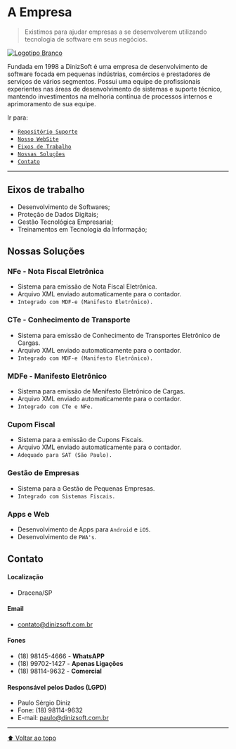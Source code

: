 # A Empresa
> Existimos para ajudar empresas a se desenvolverem utilizando tecnologia de software em seus negócios.

[![ Logotipo Branco](https://user-images.githubusercontent.com/92796645/173882627-9418d7cd-787d-4d19-877f-878255a9042e.png)](http://www.dinizsoft.com.br)


Fundada em 1998 a DinizSoft é uma empresa de desenvolvimento de software focada em pequenas indústrias, comércios e prestadores de serviços de vários segmentos. Possui uma equipe de profissionais experientes nas áreas de desenvolvimento de sistemas e suporte técnico, mantendo investimentos na melhoria contínua de processos internos e aprimoramento de sua equipe.

Ir para:

 * [`Repositório Suporte`](https://github.com/DinizSoft/Suporte)
 * [`Nosso WebSite`](http://www.dinizsoft.com.br)
 * [`Eixos de Trabalho`](https://github.com/DinizSoft#eixos-de-trabalho)
 * [`Nossas Soluções`](https://github.com/DinizSoft#nossas-solu%C3%A7%C3%B5es)
 * [`Contato`](https://github.com/DinizSoft#contato)
 
 ---
 
## Eixos de trabalho
* Desenvolvimento de Softwares;
* Proteção de Dados Digitais;
* Gestão Tecnológica Empresarial;
* Treinamentos em Tecnologia da Informação;

## Nossas Soluções
### NFe - Nota Fiscal Eletrônica
  * Sistema para emissão de Nota Fiscal Eletrônica.
  * Arquivo XML enviado automaticamente para o contador.
  * `Integrado com MDF-e (Manifesto Eletrônico).`
  
### CTe - Conhecimento de Transporte
  * Sistema para emissão de Conhecimento de Transportes Eletrônico de Cargas.
  * Arquivo XML enviado automaticamente para o contador.
  * `Integrado com MDF-e (Manifesto Eletrônico).`

### MDFe - Manifesto Eletrônico
  * Sistema para emissão de Menifesto Eletrônico de Cargas.
  * Arquivo XML enviado automaticamente para o contador.
  * `Integrado com CTe e NFe.`

### Cupom Fiscal
  * Sistema para a emissão de Cupons Fiscais.
  * Arquivo XML enviado automaticamente para o contador.
  * `Adequado para SAT (São Paulo).`

### Gestão de Empresas
  * Sistema para a Gestão de Pequenas Empresas.
  * `Integrado com Sistemas Fiscais.`

### Apps e Web
  * Desenvolvimento de Apps para `Android` e `iOS`.
  * Desenvolvimento de `PWA's`.

## Contato
#### Localização
 * Dracena/SP

#### Email
 * contato@dinizsoft.com.br

#### Fones
 * (18) 98145-4666 - **WhatsAPP**
 * (18) 99702-1427 - **Apenas Ligações**
 * (18) 98114-9632 - **Comercial**

#### Responsável pelos Dados (LGPD)
 * Paulo Sérgio Diniz
 * Fone: (18) 98114-9632
 * E-mail: paulo@dinizsoft.com.br
 
 ---
 
 [⬆ Voltar ao topo](#a-empresa)<br>
